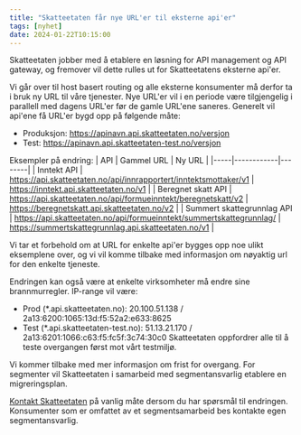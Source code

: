 ```yaml
---
title: "Skatteetaten får nye URL'er til eksterne api'er"
tags: [nyhet]
date: 2024-01-22T10:15:00
---
```

Skatteetaten jobber med å etablere en løsning for API management og API gateway, og fremover vil dette rulles ut for Skatteetatens eksterne api'er.

Vi går over til host basert routing og alle eksterne konsumenter må derfor ta i bruk ny URL til våre tjenester. Nye URL'er vil i en periode være tilgjengelig i parallell med dagens URL'er før de gamle URL'ene saneres. Generelt vil api'ene få URL'er bygd opp på følgende måte:
* Produksjon: https://apinavn.api.skatteetaten.no/versjon
* Test: https://apinavn.api.skatteetaten-test.no/versjon

Eksempler på endring:
| API |	Gammel URL | Ny URL |
|-----|------------|--------|
| Inntekt API |	https://api.skatteetaten.no/api/innrapportert/inntektsmottaker/v1	| https://inntekt.api.skatteetaten.no/v1 |
| Beregnet skatt API | https://api.skatteetaten.no/api/formueinntekt/beregnetskatt/v2 | https://beregnetskatt.api.skatteetaten.no/v2 |
| Summert skattegrunnlag API | https://api.skatteetaten.no/api/formueinntekt/summertskattegrunnlag/ | https://summertskattegrunnlag.api.skatteetaten.no/v1 |

Vi tar et forbehold om at URL for enkelte api'er bygges opp noe ulikt eksemplene over, og vi vil komme tilbake med informasjon om nøyaktig url for den enkelte tjeneste.

Endringen kan også være at enkelte virksomheter må endre sine brannmurregler. IP-range vil være:
* Prod (*.api.skatteetaten.no): 20.100.51.138 / 2a13:6200:1065:13d:f5:52a2:e633:8625
* Test (*.api.skatteetaten-test.no): 51.13.21.170 / 2a13:6201:1066:c63:f5:fc5f:3c74:30c0
Skatteetaten oppfordrer alle til å teste overgangen først mot vårt testmiljø. 
 
Vi kommer tilbake med mer informasjon om frist for overgang. For segmenter vil Skatteetaten i samarbeid med segmentansvarlig etablere en migreringsplan.

[Kontakt Skatteetaten](https://www.skatteetaten.no/deling/kontakt/) på vanlig måte dersom du har spørsmål til endringen. Konsumenter som er omfattet av et segmentsamarbeid bes kontakte egen segmentansvarlig.

